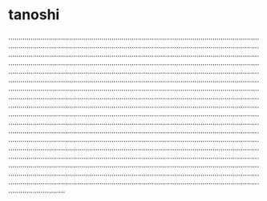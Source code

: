 # tanoshi

....................................................................................................................................................................................................................................................................................................................................................................................................................................................................................................................................................................................................................................................................................................................................................................................................................................................................................................................................................................................................................................................................................................................................................................................................................................................................................................................................................................................................................................................................................................................................................................................................................................................................................................................................................................................................................................................................................................................................................................................................................................................................................................................................................................................................................................................................................................................................................